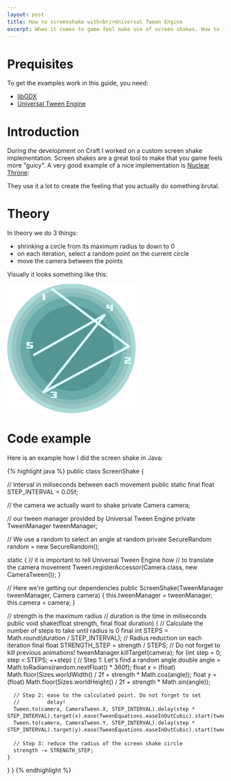 ```yaml
---
layout: post
title: How to screenshake with<br/>Universal Tween Engine
excerpt: When it comes to game feel make use of screen shakes. How to implement that awesome feature? I'll show you my way!
---
```

# Prequisites

To get the examples work in this guide, you need:

- [libGDX](http://libgdx.badlogicgames.com)
- [Universal Tween Engine](https://code.google.com/p/java-universal-tween-engine/)

# Introduction

During the development on Craft I worked on a custom screen shake implementation. Screen shakes are a great tool to make that you game feels more "guicy". A very good example of a nice implementation is [Nuclear Throne](http://nuclearthrone.com):

They use it a lot to create the feeling that you actually do something brutal.

# Theory

In theory we do 3 things:

- shrinking a circle from its maximum radius to down to 0
- on each iteration, select a random point on the current circle
- move the camera between the points

Visually it looks something like this:

![camera-scaling](/img/camera-scaling.png)

# Code example

Here is an example how I did the screen shake in Java:

{% highlight java %}
public class ScreenShake {

  // Interval in miliseconds between each movement
  public static final float STEP_INTERVAL = 0.05f;

  // the camera we actually want to shake
  private Camera camera;

  // our tween manager provided by Universal Tween Engine
  private TweenManager tweenManager;

  // We use a random to select an angle at random
  private SecureRandom random = new SecureRandom();

  static {
    // it is important to tell Universal Tween Engine how
    // to translate the camera movement
    Tween.registerAccessor(Camera.class, new CameraTween());
  }

  // Here we're getting our dependencies
  public ScreenShake(TweenManager tweenManager, Camera camera) {
    this.tweenManager = tweenManager;
    this.camera = camera;
  }

  // strength is the maximum radius
  // duration is the time in miliseconds
  public void shake(float strength, final float duration) {
    // Calculate the number of steps to take until radius is 0
    final int STEPS = Math.round(duration / STEP_INTERVAL);
    // Radius reduction on each iteration
    final float STRENGTH_STEP = strength / STEPS;
    // Do not forget to kill previous animations!
    tweenManager.killTarget(camera);
    for (int step = 0; step < STEPS; ++step) {
      // Step 1: Let's find a random angle
      double angle = Math.toRadians(random.nextFloat() * 360f);
      float x = (float) Math.floor(Sizes.worldWidth() / 2f + strength * Math.cos(angle));
      float y = (float) Math.floor(Sizes.worldHeight() / 2f + strength * Math.sin(angle));

      // Step 2: ease to the calculated point. Do not forget to set
      //         delay!
      Tween.to(camera, CameraTween.X, STEP_INTERVAL).delay(step * STEP_INTERVAL).target(x).ease(TweenEquations.easeInOutCubic).start(tweenManager);
      Tween.to(camera, CameraTween.Y, STEP_INTERVAL).delay(step * STEP_INTERVAL).target(y).ease(TweenEquations.easeInOutCubic).start(tweenManager);

      // Step 3: reduce the radius of the screen shake circle
      strength -= STRENGTH_STEP;
    }
  }
}
{% endhighlight %}
